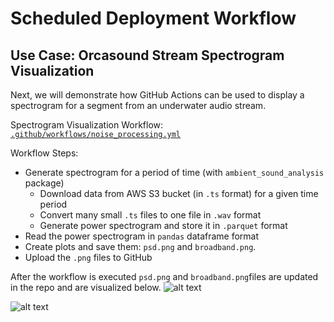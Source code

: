 # Scheduled Deployment Workflow

## Use Case: Orcasound Stream Spectrogram Visualization

Next, we will demonstrate how GitHub Actions can be used to display a spectrogram for a segment from an underwater audio stream.

Spectrogram Visualization Workflow: [`.github/workflows/noise_processing.yml`](https://github.com/uwescience/SciPy2024-GitHubActionsTutorial/blob/main/.github/workflows/noise_processing.yml)

Workflow Steps:

* Generate spectrogram for a period of time (with `ambient_sound_analysis` package)
	* Download data from AWS S3 bucket (in `.ts` format) for a given time period
	* Convert many small `.ts` files to one file in `.wav` format
  	* Generate power spectrogram and store it in `.parquet` format
* Read the power spectrogram in `pandas` dataframe format 
* Create plots and save them: `psd.png` and `broadband.png`.
* Upload the `.png` files to GitHub 

After the workflow is executed `psd.png` and `broadband.png`files are updated in the repo and are visualized below.
![alt text](https://raw.githubusercontent.com/uwescience/SciPy2024-GitHubActionsTutorial/main/ambient_sound_analysis/img/psd.png)

![alt text](https://raw.githubusercontent.com/uwescience/SciPy2024-GitHubActionsTutorial/main/ambient_sound_analysis/img/broadband.png)